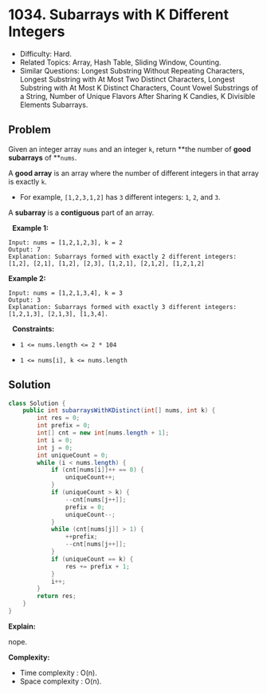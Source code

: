 # 1034. Subarrays with K Different Integers

- Difficulty: Hard.
- Related Topics: Array, Hash Table, Sliding Window, Counting.
- Similar Questions: Longest Substring Without Repeating Characters, Longest Substring with At Most Two Distinct Characters, Longest Substring with At Most K Distinct Characters, Count Vowel Substrings of a String, Number of Unique Flavors After Sharing K Candies, K Divisible Elements Subarrays.

## Problem

Given an integer array ```nums``` and an integer ```k```, return **the number of **good subarrays** of **```nums```.

A **good array** is an array where the number of different integers in that array is exactly ```k```.


	
- For example, ```[1,2,3,1,2]``` has ```3``` different integers: ```1```, ```2```, and ```3```.


A **subarray** is a **contiguous** part of an array.

 
**Example 1:**

```
Input: nums = [1,2,1,2,3], k = 2
Output: 7
Explanation: Subarrays formed with exactly 2 different integers: [1,2], [2,1], [1,2], [2,3], [1,2,1], [2,1,2], [1,2,1,2]
```

**Example 2:**

```
Input: nums = [1,2,1,3,4], k = 3
Output: 3
Explanation: Subarrays formed with exactly 3 different integers: [1,2,1,3], [2,1,3], [1,3,4].
```

 
**Constraints:**


	
- ```1 <= nums.length <= 2 * 104```
	
- ```1 <= nums[i], k <= nums.length```



## Solution

```java
class Solution {
    public int subarraysWithKDistinct(int[] nums, int k) {
        int res = 0;
        int prefix = 0;
        int[] cnt = new int[nums.length + 1];
        int i = 0;
        int j = 0;
        int uniqueCount = 0;
        while (i < nums.length) {
            if (cnt[nums[i]]++ == 0) {
                uniqueCount++;
            }
            if (uniqueCount > k) {
                --cnt[nums[j++]];
                prefix = 0;
                uniqueCount--;
            }
            while (cnt[nums[j]] > 1) {
                ++prefix;
                --cnt[nums[j++]];
            }
            if (uniqueCount == k) {
                res += prefix + 1;
            }
            i++;
        }
        return res;
    }
}
```

**Explain:**

nope.

**Complexity:**

* Time complexity : O(n).
* Space complexity : O(n).
